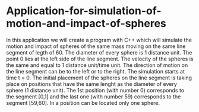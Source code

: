 # Application-for-simulation-of-motion-and-impact-of-spheres
In this application we will create a program with C++ which will simulate the motion and impact of spheres of the same mass moving on the same line segment of legth of 60. The diameter of every sphere is 1 distance unit. The point 0 lies at the left side of the line segment. The velocity of the spheres is the same and equal to 1 distance unit/time unit. The direction of motion on the line segment can be to the left or to the right. The simulation starts at time t = 0. The initial placement of the spheres on the line segment is taking place on positions that have the same lenght as the diameter of every sphere (1 distance unit). The 1st position (with number 0) corresponds to the segment [0,1] and the last one (with number 59) corresponds to the segment [59,60]. In a position can be located only one sphere. 
   

